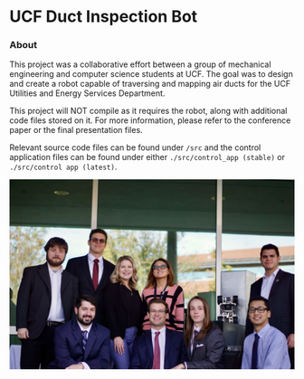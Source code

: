 # UCF Duct Inspection Bot

### About

This project was a collaborative effort between a group of mechanical engineering and computer science students at UCF. The goal was to design and create a robot capable of traversing and mapping air ducts for the UCF Utilities and Energy Services Department.

This project will NOT compile as it requires the robot, along with additional code files stored on it. For more information, please refer to the conference paper or the final presentation files.

Relevant source code files can be found under ```/src``` and the control application files can be found under either ```./src/control_app (stable)``` or ```./src/control app (latest)```.


![Photo of the team with one of our sponsors](teamphoto.jpg)
